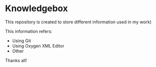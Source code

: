 # Knowledgebox
This repository is created to store different information used in my work)

This information refers:
* Using Git
* Using Oxygen XML Editor
* Other

Thanks all!
